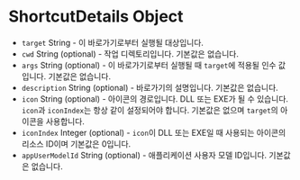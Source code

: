 # ShortcutDetails Object

* `target` String - 이 바로가기로부터 실행될 대상입니다.
* `cwd` String (optional) - 작업 디렉토리입니다. 기본값은 없습니다.
* `args` String (optional) - 이 바로가기로부터 실행될 때 `target`에 적용될 인수
  값입니다. 기본값은 없습니다.
* `description` String (optional) - 바로가기의 설명입니다. 기본값은 없습니다.
* `icon` String (optional) - 아이콘의 경로입니다. DLL 또는 EXE가 될 수 있습니다.
  `icon`과 `iconIndex`는 항상 같이 설정되어야 합니다. 기본값은 없으며 `target`의
  아이콘을 사용합니다.
* `iconIndex` Integer (optional) - `icon`이 DLL 또는 EXE일 때 사용되는 아이콘의
  리소스 ID이며 기본값은 0입니다.
* `appUserModelId` String (optional) - 애플리케이션 사용자 모델 ID입니다.
  기본값은 없습니다.
